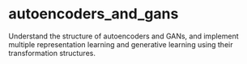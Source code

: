 # autoencoders_and_gans
Understand the structure of autoencoders and GANs, and implement multiple representation learning and generative learning using their transformation structures.